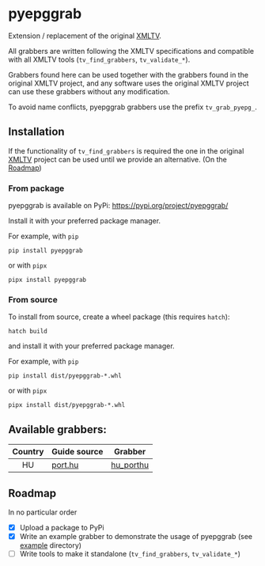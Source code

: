 # pyepggrab

Extension / replacement of the original [XMLTV][xmltv].

All grabbers are written following the XMLTV specifications and compatible 
with all XMLTV tools (`tv_find_grabbers`, `tv_validate_*`).

Grabbers found here can be used together with the grabbers found in the
original XMLTV project, and any software uses the original XMLTV project
can use these grabbers without any modification.

To avoid name conflicts, pyepggrab grabbers use the prefix `tv_grab_pyepg_`.

## Installation

If the functionality of `tv_find_grabbers` is required the one in the
original [XMLTV][xmltv] project can be used until we provide an alternative.
(On the [Roadmap](#roadmap))

### From package

pyepggrab is available on PyPi: https://pypi.org/project/pyepggrab/

Install it with your preferred package manager.

For example, with `pip`
```
pip install pyepggrab
```

or with `pipx`
```
pipx install pyepggrab
```

### From source

To install from source, create a wheel package (this requires `hatch`):

```
hatch build
```

and install it with your preferred package manager.

For example, with `pip`
```
pip install dist/pyepggrab-*.whl
```

or with `pipx`
```
pipx install dist/pyepggrab-*.whl
```

## Available grabbers:

| Country | Guide source      | Grabber                |
|:-------:|-------------------|------------------------|
| HU      | [port.hu][porthu] | [hu_porthu][hu_porthu] |

[porthu]: https://port.hu
[hu_porthu]: pyepggrab/grabbers/hu_porthu

## Roadmap

In no particular order

- [x] Upload a package to PyPi
- [x] Write an example grabber to demonstrate the usage of pyepggrab (see [example](example) directory)
- [ ] Write tools to make it standalone (`tv_find_grabbers`, `tv_validate_*`)

[xmltv]: https://github.com/XMLTV/xmltv